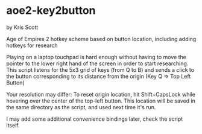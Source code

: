 aoe2-key2button
===============
by Kris Scott

Age of Empires 2 hotkey scheme based on button location, including adding hotkeys for research

Playing on a laptop touchpad is hard enough without having to move the pointer
to the lower right hand of the screen in order to start researching. This
script listens for the 5x3 grid of keys (from Q to B) and sends a click to the
button corresponding to its distance from the origin (Key Q => Top Left Button)

Your resolution may differ: To reset origin location, hit Shift+CapsLock while
hovering over the center of the top-left button. This location will be saved
in the same directory as the script, and used next time it's run.

I may add some additional convenience bindings later, check the script itself.
